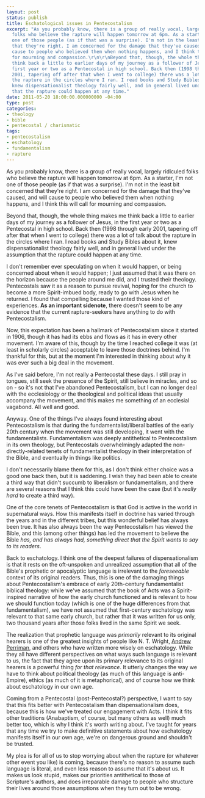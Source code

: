 ```yaml
---
layout: post
status: publish
title: Eschatological issues in Pentecostalism
excerpt: "As you probably know, there is a group of really vocal, largely ridiculed
  folks who believe the rapture will happen tomorrow at 6pm. As a starter, I'm not
  one of those people (as if that was a surprise). I'm not in the least bit concerned
  that they're right. I am concerned for the damage that they've caused, and will
  cause to people who believed them when nothing happens, and I think this will call
  for mourning and compassion.\r\n\r\nBeyond that, though, the whole thing makes me
  think back a little to earlier days of my journey as a follower of Jesus, in the
  first year or two as a Pentecostal in high school. Back then (1998 through early
  2001, tapering off after that when I went to college) there was a lot of talk about
  the rapture in the circles where I ran. I read books and Study Bibles about it,
  knew dispensationalist theology fairly well, and in general lived under the assumption
  that the rapture could happen at any time."
date: 2011-05-20 18:00:00.000000000 -04:00
type: post
categories:
- theology
- bible
- pentecostal / charismatic
tags:
- pentecostalism
- eschatology
- fundamentalism
- rapture
---
```

As you probably know, there is a group of really vocal, largely ridiculed folks who believe the rapture will happen tomorrow at 6pm. As a starter, I'm not one of those people (as if that was a surprise). I'm not in the least bit concerned that they're right. I am concerned for the damage that they've caused, and will cause to people who believed them when nothing happens, and I think this will call for mourning and compassion.

Beyond that, though, the whole thing makes me think back a little to earlier days of my journey as a follower of Jesus, in the first year or two as a Pentecostal in high school. Back then (1998 through early 2001, tapering off after that when I went to college) there was a lot of talk about the rapture in the circles where I ran. I read books and Study Bibles about it, knew dispensationalist theology fairly well, and in general lived under the assumption that the rapture could happen at any time.

I don't remember ever speculating on when it would happen, or being concerned about when it would happen; I just assumed that it was there on the horizon because the people around me did, and I trusted their theology. Pentecostals saw it as a reason to pursue revival, hoping for the church to become a more Spirit-imbued body, ready to go with Jesus when he returned. I found that compelling because I wanted those kind of experiences. <strong>As an important sidenote</strong>, there doesn't seem to be any evidence that the current rapture-seekers have anything to do with Pentecostalism.

Now, this expectation has been a hallmark of Pentecostalism since it started in 1906, though it has had its ebbs and flows as it has in every other movement. I'm aware of this, though by the time I reached college it was (at least in scholarly circles) acceptable to leave those doctrines behind. I'm thankful for this, but at the moment I'm interested in thinking about why it was ever such a big deal in the movement.

As I've said before, I'm not really a Pentecostal these days. I still pray in tongues, still seek the presence of the Spirit, still believe in miracles, and so on - so it's not that I've abandoned Pentecostalism, but I can no longer deal with the ecclesiology or the theological and political ideas that usually accompany the movement, and this makes me something of an ecclesial vagabond. All well and good.

Anyway. One of the things I've always found interesting about Pentecostalism is that during the fundamentalist/liberal battles of the early 20th century when the movement was still developing, it went with the fundamentalists. Fundamentalism was deeply antithetical to Pentecostalism in its own theology, but Pentecostals overwhelmingly adapted the non-directly-related tenets of fundamentalist theology in their interpretation of the Bible, and eventually in things like politics.

I don't necessarily blame them for this, as I don't think either choice was a good one back then, but it is saddening. I wish they had been able to create a third way that didn't succumb to liberalism or fundamentalism, and there are several reasons that I think this could have been the case (but it's <em>really hard</em> to create a third way).

One of the core tenets of Pentecostalism is that God is active in the world in supernatural ways. How this manifests itself in doctrine has varied through the years and in the different tribes, but this wonderful belief has always been true. It has also always been the way Pentecostalism has viewed the Bible, and this (among other things) has led the movement to believe the Bible <em>has, and has always had, something direct that the Spirit wants to say to its readers</em>.

Back to eschatology. I think one of the deepest failures of dispensationalism is that it rests on the oft-unspoken and unrealized assumption that all of the Bible's prophetic or apocalyptic language is irrelevant to the <em>foreseeable</em> context of its original readers. Thus, this is one of the damaging things about Pentecostalism's embrace of early 20th-century fundamentalist biblical theology: while we've assumed that the book of Acts was a Spirit-inspired narrative of how the early church functioned and is relevant to how we should function today (which is one of the huge differences from that fundamentalism), we have not assumed that first-century eschatology was relevant to that same early church, but rather that it was written for us only, two thousand years after those folks lived in the same Spirit we seek.

The realization that prophetic language was <em>primarily</em> relevant to its original hearers is one of the greatest insights of people like N. T. Wright, <a href="http://www.postost.net/">Andrew Perriman</a>, and others who have written more wisely on eschatology. While they all have different perspectives on what ways such language is relevant to us, the fact that they agree upon its primary relevance to its original hearers is a powerful thing <em>for that relevance</em>. It utterly changes the way we have to think about political theology (as much of this language is anti-Empire), ethics (as much of it is metaphorical), and of course how we think about eschatology in our own age.

Coming from a Pentecostal (post-Pentecostal?) perspective, I want to say that this fits better with Pentecostalism than dispensationalism does, because this is how we've treated our engagement with Acts. I think it fits other traditions (Anabaptism, of course, but many others as well) much better too, which is why I think it's worth writing about. I've taught for years that any time we try to make definitive statements about how eschatology manifests itself in our own age, we're on dangerous ground and shouldn't be trusted.

My plea is for all of us to stop worrying about when the rapture (or whatever other event you like) is coming, because there's no reason to assume such language is literal, and even less reason to assume that it's about us. It makes us look stupid, makes our priorities antithetical to those of Scripture's authors, and does irreparable damage to people who structure their lives around those assumptions when they turn out to be wrong.
